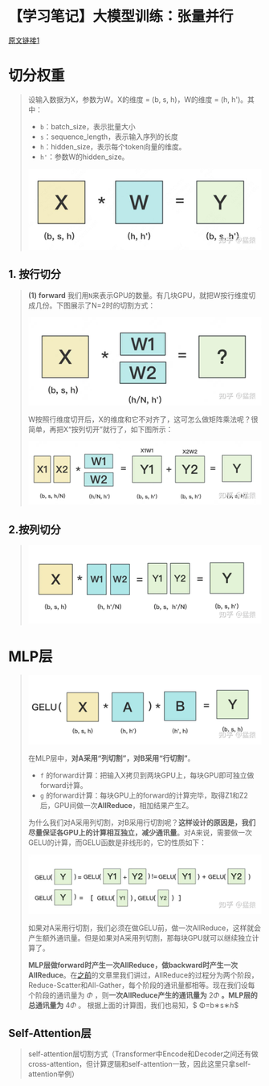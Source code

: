 # 【学习笔记】大模型训练：张量并行

[原文链接1](https://zhuanlan.zhihu.com/p/622212228)

# 切分权重

> 设输入数据为X，参数为W。X的维度 = (b, s, h)，W的维度 = (h, h')。其中：
>
> - `b`：batch_size，表示批量大小
> - `s`：sequence_length，表示输入序列的长度
> - `h`：hidden_size，表示每个token向量的维度。
> - `h'`：参数W的hidden_size。
>
> ![img](/images/llm-9/1)

## 1. 按行切分

> **(1) forward**
> 我们用`N`来表示GPU的数量。有几块GPU，就把W按行维度切成几份。下图展示了N=2时的切割方式：
>
> ![img](/images/llm-9/3)
>
> W按照行维度切开后，X的维度和它不对齐了，这可怎么做矩阵乘法呢？很简单，再把X“按列切开”就行了，如下图所示：
>
> ![img](/images/llm-9/2)

## 2.按列切分

> ![img](/images/llm-9/4)

# MLP层

> ![img](/images/llm-9/5)
>
> 在MLP层中，**对A采用“列切割”，对B采用“行切割”**。
>
> - `f` 的forward计算：把输入X拷贝到两块GPU上，每块GPU即可独立做forward计算。
> - `g` 的forward计算：每块GPU上的forward的计算完毕，取得Z1和Z2后，GPU间做一次**AllReduce**，相加结果产生Z。
>
> 为什么我们对A采用列切割，对B采用行切割呢？**这样设计的原因是，我们尽量保证各GPU上的计算相互独立，减少通讯量**。对A来说，需要做一次GELU的计算，而GELU函数是非线形的，它的性质如下：
>
> ![img](/images/llm-9/6)
>
> 如果对A采用行切割，我们必须在做GELU前，做一次AllReduce，这样就会产生额外通讯量。但是如果对A采用列切割，那每块GPU就可以继续独立计算了。
>
> **MLP层做forward时产生一次AllReduce，做backward时产生一次AllReduce**。在[之前](https://zhuanlan.zhihu.com/p/617133971)的文章里我们讲过，AllReduce的过程分为两个阶段，Reduce-Scatter和All-Gather，每个阶段的通讯量都相等。现在我们设每个阶段的通讯量为 $Φ$ ，则**一次AllReduce产生的通讯量为** $2Φ$ **。MLP层的总通讯量为** $4Φ$ 。
> 根据上面的计算图，我们也易知，$ Φ=b∗s∗ℎ$

## Self-Attention层

> self-attention层切割方式（Transformer中Encode和Decoder之间还有做cross-attention，但计算逻辑和self-attention一致，因此这里只拿self-attention举例）
